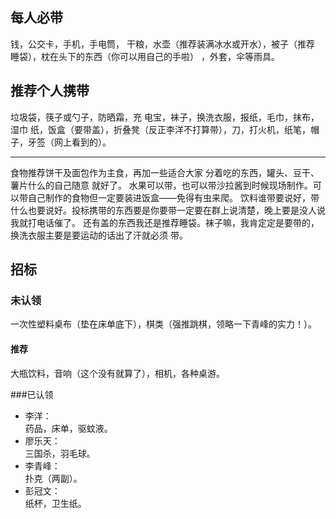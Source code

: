 ﻿## 每人必带
钱，公交卡，手机，手电筒， 干粮，水壶（推荐装满冰水或开水），被子（推荐 睡袋），枕在头下的东西（你可以用自己的手啦） ，外套，伞等雨具。

## 推荐个人携带
垃圾袋，筷子或勺子，防晒霜，充 电宝，袜子，换洗衣服，报纸，毛巾，抹布，湿巾 纸，饭盒（要带盖），折叠凳（反正李洋不打算带），刀，打火机，纸笔，帽子，牙签（网上看到的）。

-------------------------------------------------------------------------------------

食物推荐饼干及面包作为主食，再加一些适合大家 分着吃的东西，罐头、豆干、薯片什么的自己随意 就好了。
水果可以带，也可以带沙拉酱到时候现场制作。可以带自己制作的食物但一定要装进饭盒——免得有虫来爬。
饮料谁带要说好，带什么也要说好。投标携带的东西要是你要带一定要在群上说清楚，晚上要是没人说我就打电话催了。
还有盖的东西我还是推荐睡袋。袜子嘛，我肯定定是要带的，换洗衣服主要是要运动的话出了汗就必须 带。

## 招标
### 未认领
一次性塑料桌布（垫在床单底下），棋类（强推跳棋，领略一下青峰的实力！）。
#### 推荐
大瓶饮料，音响（这个没有就算了），相机，各种桌游。

###已认领
- 李洋：    
药品，床单，驱蚊液。
- 廖乐天：   
三国杀，羽毛球。
- 李青峰：    
扑克（两副）。
- 彭冠文：    
纸杯，卫生纸。
